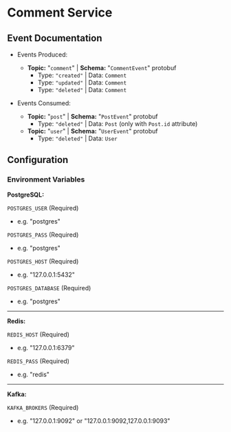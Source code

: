 # Comment Service

## Event Documentation

* Events Produced:
  * **Topic:** "``comment``" | **Schema:** "``CommentEvent``" protobuf
    * Type: ``"created"`` | Data: ``Comment``
    * Type: ``"updated"`` | Data: ``Comment``
    * Type: ``"deleted"`` | Data: ``Comment``

* Events Consumed:
  * **Topic:** "``post``" | **Schema:** "``PostEvent``" protobuf
    * Type: ``"deleted"`` | Data: ``Post`` (only with ``Post.id`` attribute)
  * **Topic:** "``user``" | **Schema:** "``UserEvent``" protobuf
    * Type: ``"deleted"`` | Data: ``User``

## Configuration

### Environment Variables

**PostgreSQL:**

``POSTGRES_USER`` (Required)

* e.g. "postgres"

``POSTGRES_PASS`` (Required)

* e.g. "postgres"

``POSTGRES_HOST`` (Required)

* e.g. "127.0.0.1:5432"

``POSTGRES_DATABASE`` (Required)

* e.g. "postgres"

---

**Redis:**

``REDIS_HOST`` (Required)

* e.g. "127.0.0.1:6379"

``REDIS_PASS`` (Required)

* e.g. "redis"

---

**Kafka:**

``KAFKA_BROKERS`` (Required)

* e.g. "127.0.0.1:9092" or "127.0.0.1:9092,127.0.0.1:9093"
